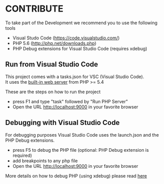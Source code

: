# CONTRIBUTE

To take part of the Development we recommend you to use the following tools

- Visual Studo Code (<a href="https://code.visualstudio.com/">https://code.visualstudio.com/</a>)
- PHP 5.6 (<a href="http://php.net/downloads.php">http://php.net/downloads.php</a>)
- PHP Debug extensions for Visual Studio Code (requires xdebug)

## Run from Visual Studio Code

This project comes with a tasks.json for VSC (Visual Studio Code).<br />
It uses the <a href="http://php.net/manual/en/features.commandline.webserver.php">built-in web server</a> from PHP >= 5.4

These are the steps on how to run the project
- press F1 and type "task" followed by "Run PHP Server"
- Open the URL <a href="http://localhost:9000">http://localhost:9000</a> in your favorite browser

## Debugging with Visual Studio Code

For debugging purposes Visual Studio Code uses the launch.json and the PHP Debug extensions.

- press F5 to debug the PHP file (optional: PHP Debug extension is required)
- add breakpoints to any php file
- Open the URL <a href="http://localhost:9000">http://localhost:9000</a> in your favorite browser

More details on how to debug PHP (using xdebug) please read <a hreF="https://marketplace.visualstudio.com/items?itemName=felixfbecker.php-debug">here</a>